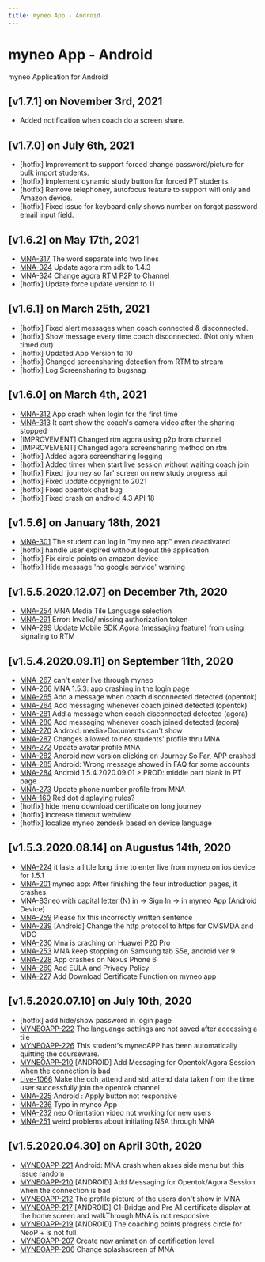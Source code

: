 ```yaml
---
title: myneo App - Android
---
```


# myneo App - Android
myneo Application for Android

## [v1.7.1] on November 3rd, 2021
- Added notification when coach do a screen share.

## [v1.7.0] on July 6th, 2021
- [hotfix] Improvement to support forced change password/picture for bulk import students.
- [hotfix] Implement dynamic study button for forced PT students.
- [hotfix] Remove telephoney, autofocus feature to support wifi only and Amazon device.
- [hotfix] Fixed issue for keyboard only shows number on forgot password email input field.

## [v1.6.2] on May 17th, 2021
- [MNA-317](https://dyned.myjetbrains.com/youtrack/issue/MNA-317) The word separate into two lines
- [MNA-324](https://dyned.myjetbrains.com/youtrack/issue/MNA-324) Update agora rtm sdk to 1.4.3
- [MNA-324](https://dyned.myjetbrains.com/youtrack/issue/MNA-324) Change agora RTM P2P to Channel
- [hotfix] Update force update version to 11

## [v1.6.1] on March 25th, 2021
- [hotfix] Fixed alert messages when coach connected & disconnected.
- [hotfix] Show message every time coach disconnected. (Not only when timed out)
- [hotfix] Updated App Version to 10
- [hotfix] Changed screensharing detection from RTM to stream
- [hotfix] Log Screensharing to bugsnag

## [v1.6.0] on March 4th, 2021
- [MNA-312](https://dyned.myjetbrains.com/youtrack/issue/MNA-312) App crash when login for the first time
- [MNA-313](https://dyned.myjetbrains.com/youtrack/issue/MNA-313) It cant show the coach's camera video after the sharing stopped
- [IMPROVEMENT] Changed rtm agora using p2p from channel
- [IMPROVEMENT] Changed agora screensharing method on rtm
- [hotfix] Added agora screensharing logging
- [hotfix] Added timer when start live session without waiting coach join
- [hotfix] Fixed 'journey so far' screen on new study progress api
- [hotfix] Fixed update copyright to 2021
- [hotfix] Fixed opentok chat bug
- [hotfix] Fixed crash on android 4.3 API 18

## [v1.5.6] on January 18th, 2021
- [MNA-301](https://dyned.myjetbrains.com/youtrack/issue/MNA-301) The student can log in "my neo app" even deactivated
- [hotfix] handle user expired without logout the application
- [hotfix] Fix circle points on amazon device
- [hotfix] Hide message 'no google service' warning

## [v1.5.5.2020.12.07] on December 7th, 2020
- [MNA-254](https://dyned.myjetbrains.com/youtrack/issue/MNA-254) MNA Media Tile Language selection
- [MNA-291](https://dyned.myjetbrains.com/youtrack/issue/MNA-291) Error: Invalid/ missing authorization token
- [MNA-299](https://dyned.myjetbrains.com/youtrack/issue/MNA-299) Update Mobile SDK Agora (messaging feature) from using signaling to RTM

## [v1.5.4.2020.09.11] on September 11th, 2020
- [MNA-267](https://dyned.myjetbrains.com/youtrack/issue/MNA-267) can't enter live through myneo
- [MNA-266](https://dyned.myjetbrains.com/youtrack/issue/MNA-266) MNA 1.5.3: app crashing in the login page
- [MNA-265](https://dyned.myjetbrains.com/youtrack/issue/MNA-265) Add a message when coach disconnected detected (opentok)
- [MNA-264](https://dyned.myjetbrains.com/youtrack/issue/MNA-264) Add messaging whenever coach joined detected (opentok)
- [MNA-281](https://dyned.myjetbrains.com/youtrack/issue/MNA-281) Add a message when coach disconnected detected (agora)
- [MNA-280](https://dyned.myjetbrains.com/youtrack/issue/MNA-280) Add messaging whenever coach joined detected (agora)
- [MNA-270](https://dyned.myjetbrains.com/youtrack/issue/MNA-270) Android: media>Documents can't show
- [MNA-287](https://dyned.myjetbrains.com/youtrack/issue/MNA-287) Changes allowed to neo students' profile thru MNA
- [MNA-272](https://dyned.myjetbrains.com/youtrack/issue/MNA-272) Update avatar profile MNA
- [MNA-282](https://dyned.myjetbrains.com/youtrack/issue/MNA-282) Android new version clicking on Journey So Far, APP crashed
- [MNA-285](https://dyned.myjetbrains.com/youtrack/issue/MNA-285) Android: Wrong message showed in FAQ for some accounts
- [MNA-284](https://dyned.myjetbrains.com/youtrack/issue/MNA-284) Android 1.5.4.2020.09.01 > PROD: middle part blank in PT page
- [MNA-273](https://dyned.myjetbrains.com/youtrack/issue/MNA-273) Update phone number profile from MNA
- [MNA-160](https://dyned.myjetbrains.com/youtrack/issue/MNA-160) Red dot displaying rules?
- [hotfix] hide menu download certificate on long journey
- [hotfix] increase timeout webview 
- [hotfix] localize myneo zendesk based on device language

## [v1.5.3.2020.08.14] on Augustus 14th, 2020
- [MNA-224](https://dyned.myjetbrains.com/youtrack/issue/MNA-224) it lasts a little long time to enter live from myneo on ios device for 1.5.1
- [MNA-201](https://dyned.myjetbrains.com/youtrack/issue/MNA-201) myneo app: After finishing the four introduction pages, it crashes.
- [MNA-83](https://dyned.myjetbrains.com/youtrack/issue/MNA-83)neo with capital letter (N) in -> Sign In -> in myneo App (Android Device)
- [MNA-259](https://dyned.myjetbrains.com/youtrack/issue/MNA-259) Please fix this incorrectly written sentence
- [MNA-239](https://dyned.myjetbrains.com/youtrack/issue/MNA-239) [Android] Change the http protocol to https for CMSMDA and MDC
- [MNA-230](https://dyned.myjetbrains.com/youtrack/issue/MNA-230) Mna is craching on Huawei P20 Pro
- [MNA-253](https://dyned.myjetbrains.com/youtrack/issue/MNA-253) MNA keep stopping on Samsung tab S5e, android ver 9
- [MNA-228](https://dyned.myjetbrains.com/youtrack/issue/MNA-228) App crashes on Nexus Phone 6
- [MNA-260](ttps://dyned.myjetbrains.com/youtrack/issue/MNA-260) Add EULA and Privacy Policy
- [MNA-227](https://dyned.myjetbrains.com/youtrack/issue/MNA-227) Add Download Certificate Function on myneo app

## [v1.5.2020.07.10] on July 10th, 2020
- [hotfix] add hide/show password in login page
- [MYNEOAPP-222](https://dyned.myjetbrains.com/youtrack/issue/MYNEOAPP-222) The languange settings are not saved after accessing a tile
- [MYNEOAPP-226](https://dyned.myjetbrains.com/youtrack/issue/MYNEOAPP-226) This student's myneoAPP has been automatically quitting the courseware.
- [MYNEOAPP-210](https://dyned.myjetbrains.com/youtrack/issue/MYNEOAPP-210) [ANDROID] Add Messaging for Opentok/Agora Session when the connection is bad
- [Live-1066](https://dyned.myjetbrains.com/youtrack/issue/Live-1066) Make the cch_attend and std_attend data taken from the time user successfully join the opentok channel
- [MNA-225](https://dyned.myjetbrains.com/youtrack/issue/MNA-225) Android : Apply button not responsive
- [MNA-236](https://dyned.myjetbrains.com/youtrack/issue/MNA-236) Typo in myneo App
- [MNA-232](https://dyned.myjetbrains.com/youtrack/issue/MNA-232) neo Orientation video not working for new users
- [MNA-251](https://dyned.myjetbrains.com/youtrack/issue/MNA-251) weird problems about initiating NSA through MNA

## [v1.5.2020.04.30] on April 30th, 2020
- [MYNEOAPP-221](https://dyned.myjetbrains.com/youtrack/issue/MYNEOAPP-221) Android: MNA crash when akses side menu but this issue random
- [MYNEOAPP-210](https://dyned.myjetbrains.com/youtrack/issue/MYNEOAPP-210) [ANDROID] Add Messaging for Opentok/Agora Session when the connection is bad
- [MYNEOAPP-212](https://dyned.myjetbrains.com/youtrack/issue/MYNEOAPP-212) The profile picture of the users don't show in MNA
- [MYNEOAPP-217](https://dyned.myjetbrains.com/youtrack/issue/MYNEOAPP-217) [ANDROID] C1-Bridge and Pre A1 certificate display at the home screen and walkThrough MNA is not responsive
- [MYNEOAPP-219](https://dyned.myjetbrains.com/youtrack/issue/MYNEOAPP-219) [ANDROID] The coaching points progress circle for NeoP + is not full
- [MYNEOAPP-207](https://dyned.myjetbrains.com/youtrack/issue/MYNEOAPP-207) Create new animation of certification level
- [MYNEOAPP-206](https://dyned.myjetbrains.com/youtrack/issue/MYNEOAPP-206) Change splashscreen of MNA
